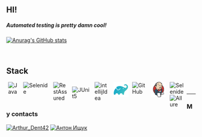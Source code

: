 ## HI!

##### Automated testing is pretty damn cool!

[![Anurag's GitHub stats](https://github-readme-stats.vercel.app/api?username=Kaspok&show_icons=true&theme=gruvbox)](https://github.com/anuraghazra/github-readme-stats)


<br/>

## Stack

<img align="left" alt="Java" width="30" hspace="5" src="https://www.conocimedutech.com/wp-content/uploads/2019/05/java-14-logo-png-transparent.png"/>
<img align="left" alt="Selenide" width="70px" hspace="5" src="https://ru.selenide.org/images/selenide-logo-big.png" />
<img align="left" alt="RestAssured" width="40px" hspace="5" src="https://images.ctfassets.net/ghnd6t1cihic/2m29GyYwpEQmm76jHLU2Gp/00856bd27eb61601c9935f6a3b746970/19369327" />
<img align="left" alt="JUnit5" width="50px" hspace="5" vspace="12" src="https://junit.org/junit4/images/junit5-banner.png" />
<img align="left" alt="intellijIdea" width="40px" hspace="5" src="https://upload.wikimedia.org/wikipedia/commons/thumb/9/9c/IntelliJ_IDEA_Icon.svg/1024px-IntelliJ_IDEA_Icon.svg.png" />
<img align="left" alt="Gradle" width="40px" hspace="5" src="https://raw.githubusercontent.com/github/explore/59009b1589a883459c0ae19044e3e7e3ec0c4e0a/topics/gradle/gradle.png" />
<img align="left" alt="GitHub" width="40px" hspace="5" src="https://melabresearch.com/images/github_PNG20.png" />
<img align="left" alt="Jenkins" width="40px" hspace="5" src="https://raw.githubusercontent.com/github/explore/4546263bd5739353083c33dada43f8f31e7d1fd6/topics/jenkins/jenkins.png" />
<img align="left" alt="Selenide" width="40px" hspace="5" src="https://gainanov.pro/eng-blog/assets/images/selenium/selenoid_logo.png" />
<img align="left" alt="Allure" width="40px" hspace="5" src="https://miro.medium.com/max/480/1*WOyyfdUmKmw5jPXXQ_4DdA.png" />
<br/>


[twitter]: https://twitter.com/apploidxxx

[instagram]: https://www.instagram.com/apploid_x

[linkedin]: https://www.linkedin.com/in/kupriyanov-arthur/

[vk]: https://vk.com/apploidxxx


<hr/>

### My contacts

<a href="https://t.me/Kaspok" target="blank"><img align="center" src="https://www.vectorlogo.zone/logos/telegram/telegram-icon.svg" alt="Arthur_Dent42" height="30" width="30" /></a>
<a href="https://vk.com/kaspok" target="blank"><img align="center" src="https://www.vectorlogo.zone/logos/vk/vk-tile.svg" alt="Антон Ищук" height="30" width="30" /></a>
